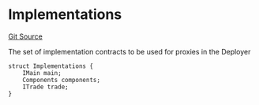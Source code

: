 # Implementations
[Git Source](https://github.com/larrythecucumber321/protocol/blob/aabf2c9d4120808940fb3be9193cb66ea71ac351/contracts/interfaces/IDeployer.sol)

The set of implementation contracts to be used for proxies in the Deployer


```solidity
struct Implementations {
    IMain main;
    Components components;
    ITrade trade;
}
```


